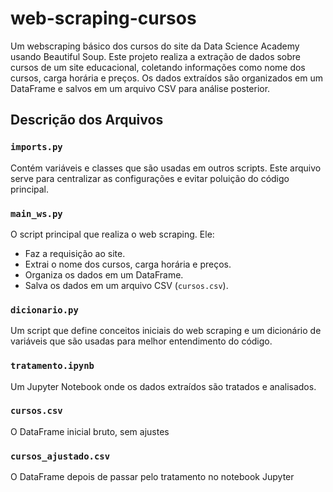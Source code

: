 # web-scraping-cursos
Um webscraping básico dos cursos do site da Data Science Academy usando Beautiful Soup.
Este projeto realiza a extração de dados sobre cursos de um site educacional, coletando informações como nome dos cursos, carga horária e preços. Os dados extraídos são organizados em um DataFrame e salvos em um arquivo CSV para análise posterior.


## Descrição dos Arquivos

### `imports.py`
Contém variáveis e classes que são usadas em outros scripts. Este arquivo serve para centralizar as configurações e evitar poluição do código principal.

### `main_ws.py`
O script principal que realiza o web scraping. Ele:

- Faz a requisição ao site.
- Extrai o nome dos cursos, carga horária e preços.
- Organiza os dados em um DataFrame.
- Salva os dados em um arquivo CSV (`cursos.csv`).

### `dicionario.py`
Um script que define conceitos iniciais do web scraping e um dicionário de variáveis que são usadas para melhor entendimento do código.

### `tratamento.ipynb`
Um Jupyter Notebook onde os dados extraídos são tratados e analisados.

### `cursos.csv`
O DataFrame inicial bruto, sem ajustes

### `cursos_ajustado.csv`
O DataFrame depois de passar pelo tratamento no notebook Jupyter
